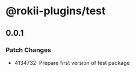 # @rokii-plugins/test

## 0.0.1

### Patch Changes

- 4134732: Prepare first version of test package
